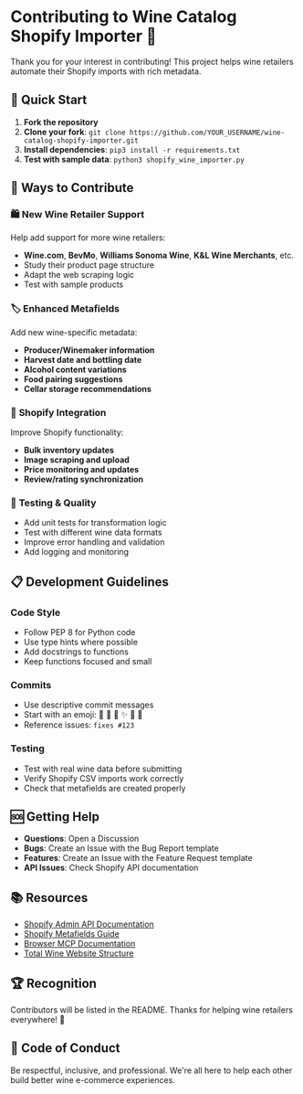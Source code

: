 # Contributing to Wine Catalog Shopify Importer 🍷

Thank you for your interest in contributing! This project helps wine retailers automate their Shopify imports with rich metadata.

## 🚀 Quick Start

1. **Fork the repository**
2. **Clone your fork**: `git clone https://github.com/YOUR_USERNAME/wine-catalog-shopify-importer.git`
3. **Install dependencies**: `pip3 install -r requirements.txt`
4. **Test with sample data**: `python3 shopify_wine_importer.py`

## 🎯 Ways to Contribute

### 🛍️ **New Wine Retailer Support**
Help add support for more wine retailers:
- **Wine.com**, **BevMo**, **Williams Sonoma Wine**, **K&L Wine Merchants**, etc.
- Study their product page structure
- Adapt the web scraping logic
- Test with sample products

### 🏷️ **Enhanced Metafields**
Add new wine-specific metadata:
- **Producer/Winemaker information**
- **Harvest date and bottling date**  
- **Alcohol content variations**
- **Food pairing suggestions**
- **Cellar storage recommendations**

### 🔧 **Shopify Integration**
Improve Shopify functionality:
- **Bulk inventory updates**
- **Image scraping and upload**
- **Price monitoring and updates**
- **Review/rating synchronization**

### 🧪 **Testing & Quality**
- Add unit tests for transformation logic
- Test with different wine data formats
- Improve error handling and validation
- Add logging and monitoring

## 📋 Development Guidelines

### **Code Style**
- Follow PEP 8 for Python code
- Use type hints where possible
- Add docstrings to functions
- Keep functions focused and small

### **Commits**
- Use descriptive commit messages
- Start with an emoji: 🍷 🔧 🐛 ✨ 📝 🧪
- Reference issues: `fixes #123`

### **Testing**
- Test with real wine data before submitting
- Verify Shopify CSV imports work correctly
- Check that metafields are created properly

## 🆘 **Getting Help**

- **Questions**: Open a Discussion
- **Bugs**: Create an Issue with the Bug Report template  
- **Features**: Create an Issue with the Feature Request template
- **API Issues**: Check Shopify API documentation

## 📚 **Resources**

- [Shopify Admin API Documentation](https://shopify.dev/api/admin-rest)
- [Shopify Metafields Guide](https://shopify.dev/apps/metafields)
- [Browser MCP Documentation](https://docs.browsermcp.io)
- [Total Wine Website Structure](https://www.totalwine.com)

## 🏆 **Recognition**

Contributors will be listed in the README. Thanks for helping wine retailers everywhere! 🍷

## 📜 **Code of Conduct**

Be respectful, inclusive, and professional. We're all here to help each other build better wine e-commerce experiences.
